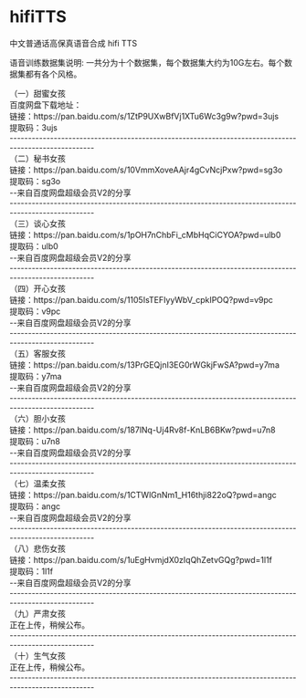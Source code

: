 # hifiTTS
中文普通话高保真语音合成 hifi TTS

语音训练数据集说明:
一共分为十个数据集，每个数据集大约为10G左右。每个数据集都有各个风格。
<div>
（一）甜蜜女孩<br>
百度网盘下载地址：<br>
链接：https://pan.baidu.com/s/1ZtP9UXwBfVj1XTu6Wc3g9w?pwd=3ujs<br>
提取码：3ujs<br>
-----------------------------------------------------------------------------------------------------<br>
（二）秘书女孩<br>
链接：https://pan.baidu.com/s/10VmmXoveAAjr4gCvNcjPxw?pwd=sg3o<br>
提取码：sg3o<br> 
--来自百度网盘超级会员V2的分享
<br>-----------------------------------------------------------------------------------------------------<br>
（三）谈心女孩<br>
链接：https://pan.baidu.com/s/1pOH7nChbFi_cMbHqCiCYOA?pwd=ulb0<br>
提取码：ulb0<br> 
--来自百度网盘超级会员V2的分享
<br>-----------------------------------------------------------------------------------------------------<br>
（四）开心女孩<br>
链接：https://pan.baidu.com/s/1105IsTEFIyyWbV_cpkIPOQ?pwd=v9pc<br> 
提取码：v9pc<br> 
--来自百度网盘超级会员V2的分享
<br>-----------------------------------------------------------------------------------------------------<br>
（五）客服女孩<br>
链接：https://pan.baidu.com/s/13PrGEQjnI3EG0rWGkjFwSA?pwd=y7ma<br> 
提取码：y7ma<br> 
--来自百度网盘超级会员V2的分享
<br>-----------------------------------------------------------------------------------------------------<br>
（六）胆小女孩<br>
链接：https://pan.baidu.com/s/187lNq-Uj4Rv8f-KnLB6BKw?pwd=u7n8<br> 
提取码：u7n8<br> 
--来自百度网盘超级会员V2的分享
<br>-----------------------------------------------------------------------------------------------------<br>
（七）温柔女孩<br>
链接：https://pan.baidu.com/s/1CTWlGnNm1_H16thji822oQ?pwd=angc<br> 
提取码：angc<br> 
--来自百度网盘超级会员V2的分享
<br>-----------------------------------------------------------------------------------------------------<br>
（八）悲伤女孩<br>
链接：https://pan.baidu.com/s/1uEgHvmjdX0zIqQhZetvGQg?pwd=1l1f<br> 
提取码：1l1f<br> 
--来自百度网盘超级会员V2的分享
<br>-----------------------------------------------------------------------------------------------------<br>
（九）严肃女孩<br>
正在上传，稍候公布。
<br>-----------------------------------------------------------------------------------------------------<br>
（十）生气女孩<br>
正在上传，稍候公布。
<br>-----------------------------------------------------------------------------------------------------<br>
</div>
